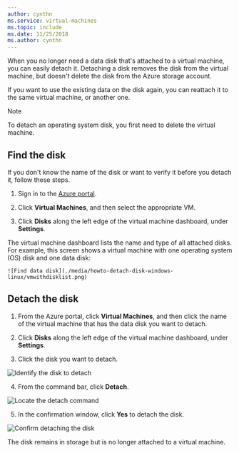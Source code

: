 ```yaml
---
author: cynthn
ms.service: virtual-machines
ms.topic: include
ms.date: 11/25/2018
ms.author: cynthn
---
```

When you no longer need a data disk that's attached to a virtual machine, you can easily detach it. Detaching a disk removes the disk from the virtual machine, but doesn't delete the disk from the Azure storage account.

If you want to use the existing data on the disk again, you can reattach it to the same virtual machine, or another one.  

> [!NOTE]
> To detach an operating system disk, you first need to delete the virtual machine.
>

## Find the disk
If you don't know the name of the disk or want to verify it before you detach it, follow these steps.

1. Sign in to the [Azure portal](https://portal.azure.com).

2. Click **Virtual Machines**, and then select the appropriate VM.

3. Click **Disks** along the left edge of the virtual machine dashboard, under **Settings**.

 The virtual machine dashboard lists the name and type of all attached disks. For example, this screen shows a virtual machine with one operating system (OS) disk and one data disk:

    ![Find data disk](./media/howto-detach-disk-windows-linux/vmwithdisklist.png)

## Detach the disk
1. From the Azure portal, click **Virtual Machines**, and then click the name of the virtual machine that has the data disk you want to detach.

2. Click **Disks** along the left edge of the virtual machine dashboard, under **Settings**.

3. Click the disk you want to detach.

  ![Identify the disk to detach](./media/howto-detach-disk-windows-linux/disklist.png)

4. From the command bar, click **Detach**.

  ![Locate the detach command](./media/howto-detach-disk-windows-linux/diskdetachcommand.png)

5. In the confirmation window, click **Yes** to detach the disk.

  ![Confirm detaching the disk](./media/howto-detach-disk-windows-linux/confirmdetach.png)

The disk remains in storage but is no longer attached to a virtual machine.

